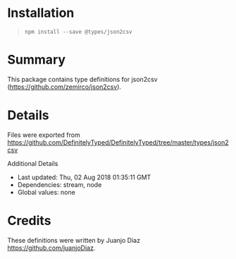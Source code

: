 # Installation
> `npm install --save @types/json2csv`

# Summary
This package contains type definitions for json2csv (https://github.com/zemirco/json2csv).

# Details
Files were exported from https://github.com/DefinitelyTyped/DefinitelyTyped/tree/master/types/json2csv

Additional Details
 * Last updated: Thu, 02 Aug 2018 01:35:11 GMT
 * Dependencies: stream, node
 * Global values: none

# Credits
These definitions were written by Juanjo Diaz <https://github.com/juanjoDiaz>.
